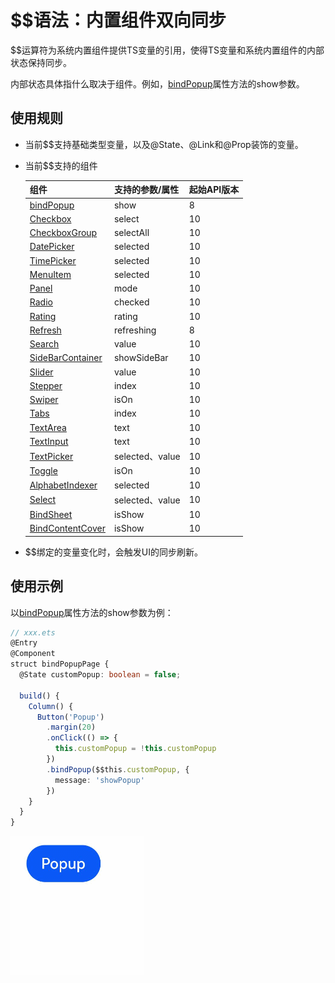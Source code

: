 # $$语法：内置组件双向同步


$$运算符为系统内置组件提供TS变量的引用，使得TS变量和系统内置组件的内部状态保持同步。


内部状态具体指什么取决于组件。例如，[bindPopup](../reference/arkui-ts/ts-universal-attributes-popup.md)属性方法的show参数。


## 使用规则

- 当前$$支持基础类型变量，以及\@State、\@Link和\@Prop装饰的变量。

- 当前$$支持的组件

  | 组件                                                         | 支持的参数/属性 | 起始API版本 |
  | ------------------------------------------------------------ | --------------- | ----------- |
  | [bindPopup](../reference/arkui-ts/ts-universal-attributes-popup.md) | show            | 8           |
  | [Checkbox](../reference/arkui-ts/ts-basic-components-checkbox.md) | select          | 10          |
  | [CheckboxGroup](../reference/arkui-ts/ts-basic-components-checkboxgroup.md) | selectAll       | 10          |
  | [DatePicker](../reference/arkui-ts/ts-basic-components-datepicker.md) | selected        | 10          |
  | [TimePicker](../reference/arkui-ts/ts-basic-components-timepicker.md) | selected        | 10          |
  | [MenuItem](../reference/arkui-ts/ts-basic-components-menuitem.md) | selected        | 10          |
  | [Panel](../reference/arkui-ts/ts-container-panel.md)         | mode            | 10          |
  | [Radio](../reference/arkui-ts/ts-basic-components-radio.md)  | checked         | 10          |
  | [Rating](../reference/arkui-ts/ts-basic-components-rating.md) | rating          | 10          |
  | [Refresh](../reference/arkui-ts/ts-container-refresh.md)     | refreshing      | 8           |
  | [Search](../reference/arkui-ts/ts-basic-components-search.md) | value           | 10          |
  | [SideBarContainer](../reference/arkui-ts/ts-container-sidebarcontainer.md) | showSideBar     | 10          |
  | [Slider](../reference/arkui-ts/ts-basic-components-slider.md) | value           | 10          |
  | [Stepper](../reference/arkui-ts/ts-basic-components-stepper.md) | index           | 10          |
  | [Swiper](../reference/arkui-ts/ts-container-swiper.md)       | isOn            | 10          |
  | [Tabs](../reference/arkui-ts/ts-container-tabs.md)           | index           | 10          |
  | [TextArea](../reference/arkui-ts/ts-basic-components-textarea.md) | text            | 10          |
  | [TextInput](../reference/arkui-ts/ts-basic-components-textinput.md) | text            | 10          |
  | [TextPicker](../reference/arkui-ts/ts-basic-components-textpicker.md) | selected、value | 10          |
  | [Toggle](../reference/arkui-ts/ts-basic-components-toggle.md) | isOn            | 10          |
  | [AlphabetIndexer](../reference/arkui-ts/ts-container-alphabet-indexer.md) | selected        | 10          |
  | [Select](../reference/arkui-ts/ts-basic-components-select.md) | selected、value | 10          |
  | [BindSheet](../reference/arkui-ts/ts-universal-attributes-sheet-transition.md) | isShow | 10          |
  | [BindContentCover](../reference/arkui-ts/ts-universal-attributes-modal-transition.md) | isShow | 10          |

- $$绑定的变量变化时，会触发UI的同步刷新。


## 使用示例

以[bindPopup](../reference/arkui-ts/ts-universal-attributes-popup.md)属性方法的show参数为例：


```ts
// xxx.ets
@Entry
@Component
struct bindPopupPage {
  @State customPopup: boolean = false;

  build() {
    Column() {
      Button('Popup')
        .margin(20)
        .onClick(() => {
          this.customPopup = !this.customPopup
        })
        .bindPopup($$this.customPopup, {
          message: 'showPopup'
        })
    }
  }
}
```


![popup](figures/popup.gif)
